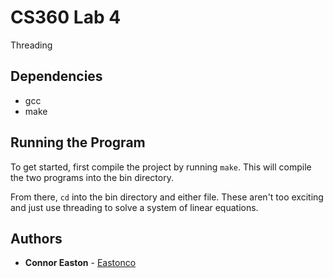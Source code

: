 # CS360 Lab 4
Threading

## Dependencies
* gcc
* make

## Running the Program
To get started, first compile the project by running `make`. This will compile the two programs into the bin directory.

From there, `cd` into the bin directory and either file. These aren't too exciting and just use threading to solve a system of linear equations.

## Authors 
* **Connor Easton**  - [Eastonco](https://github.com/Eastonco)

